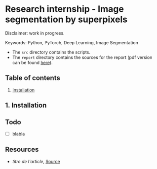 # Research internship - Image segmentation by superpixels

Disclaimer: work in progress.

Keywords: Python, PyTorch, Deep Learning, Image Segmentation

- The `src` directory contains the scripts.
- The `report` directory contains the sources for the report (pdf version can be found [here](report/main.pdf)).


## Table of contents

1. [ Installation ](#1-installation)

## 1. Installation

## Todo

- [ ] blabla

## Resources

* _titre de l'article_,
[Source](https://)

